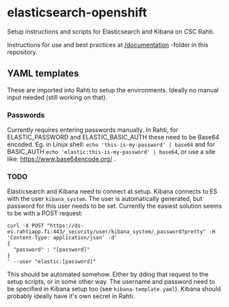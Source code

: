 # elasticsearch-openshift

Setup instructions and scripts for Elasticsearch and Kibana on CSC Rahti.

Instructions for use and best practices at [/documentation](documentation) -folder in this repository.

## YAML templates

These are imported into Rahti to setup the environments. Ideally no manual input needed (still working on that).

### Passwords

Currently requires entering passwords manually. In Rahti, for ELASTIC_PASSWORD and ELASTIC_BASIC_AUTH these need to be Base64 encoded. Eg. in Linux shell: `echo 'this-is-my-password' | base64` and for BASIC_AUTH `echo 'elastic:this-is-my-password' | base64`, or use a site like: https://www.base64encode.org/ .

### TODO

Elasticsearch and Kibana need to connect at setup. Kibana connects to ES with the user `kibana_system`. The user is automatically generated, but password for this user needs to be set. Currently the easiest solution seems to be with a POST request:

```
curl -X POST "https://ds-es.rahtiapp.fi:443/_security/user/kibana_system/_password?pretty" -H 'Content-Type: application/json' -d'
{
  "password" : "[password]"
}
' --user "elastic:[password]"
```

This should be automated somehow. Either by dding that request to the setup scripts, or in some other way. The username and password need to be specified in Kibana setup too (see `kibana-template.yaml`). Kibana should probably ideally have it's own secret in Rahti.

